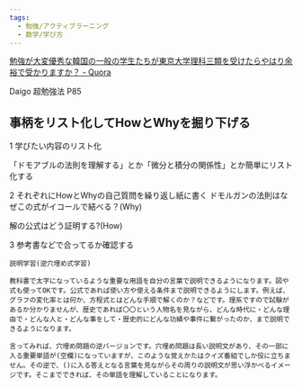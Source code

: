 ```yaml
---
tags:
  - 勉強/アクティブラーニング
  - 数学/学び方
---
```

[勉強が大変優秀な韓国の一般の学生たちが東京大学理科三類を受けたらやはり余裕で受かりますか？ - Quora](https://jp.quora.com/benkyou-ga-taihen-yuushuu-na-kankoku-no-ippan-no-gakusei-tachi-ga-toukyou-daigaku-rika-san-rui-wo-uke-tara-yahari-yoyuu-de-ju-ka-ri-masu-ka)

Daigo 超勉強法 P85

## 事柄をリスト化してHowとWhyを掘り下げる

1 学びたい内容のリスト化

「ドモアブルの法則を理解する」とか「微分と積分の関係性」とか簡単にリスト化する

2 それぞれにHowとWhyの自己質問を繰り返し紙に書く
ドモルガンの法則はなぜこの式がイコールで結べる？(Why)

解の公式はどう証明する?(How)

3 参考書などで合ってるか確認する


```
説明学習(逆穴埋め式学習)

教科書で太字になっているような重要な用語を自分の言葉で説明できるようになります。図や式も使ってOKです。公式であれば使い方や使える条件まで説明できるようにします。例えば、グラフの変化率とは何か、方程式とはどんな手順で解くのか？などです。理系ですので試験があるか分かりませんが、歴史であれば〇〇という人物名を見ながら、どんな時代に・どんな理由で・どんな人と・どんな事をして・歴史的にどんな功績や事件に繋がったのか、まで説明できるようになります。

言ってみれば、穴埋め問題の逆バージョンです。穴埋め問題は長い説明文があり、その一部に入る重要単語が(空欄)になっていますが、このような覚えかたはクイズ番組でしか役に立ちません。その逆で、()に入る答えとなる言葉を見ながらその周りの説明文が思い浮かべるイメージです。そこまでできれば、その単語を理解していることになります。
```
